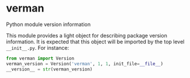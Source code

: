 verman
======

Python module version information

This module provides a light object for describing package version information. It is expected that this object will be imported by the top level ``__init__.py``. For instance:

```python
from verman import Version
verman_version = Version('verman', 1, 1, init_file=__file__)
__version__ = str(verman_version)
```
